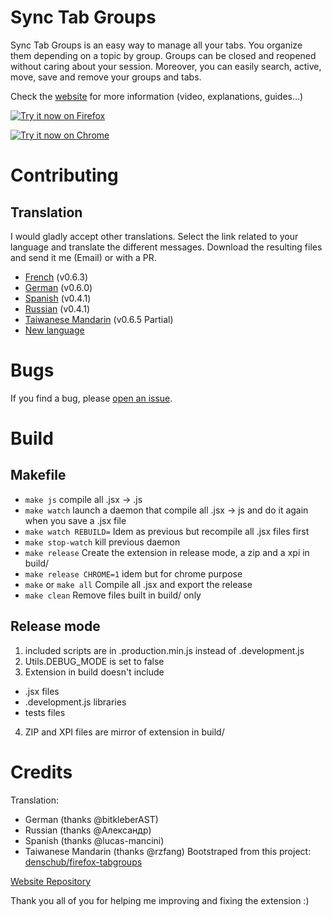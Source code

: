 # Sync Tab Groups

Sync Tab Groups is an easy way to manage all your tabs. You organize them depending on a topic by group. Groups can be closed and reopened without caring about your session. Moreover, you can easily search, active, move, save and remove your groups and tabs.

Check the [website](https://morikko.github.io/synctabgroups/) for more information (video, explanations, guides...)

[![Try it now on Firefox](https://user-images.githubusercontent.com/7831572/36659929-7ecb2042-1ad6-11e8-82a4-0628702e354e.png)](https://addons.mozilla.org/en-US/firefox/addon/sync-tab-groups/)

[![Try it now on Chrome](https://user-images.githubusercontent.com/7831572/36659935-8402879e-1ad6-11e8-83f7-d645a108696a.png)](https://chrome.google.com/webstore/detail/sync-tab-groups/gbkddinkjahdfhaiifploahejhmaaeoa)
 

# Contributing

## Translation
I would gladly accept other translations. Select the link related to your language and translate the different messages. Download the resulting files and send it me (Email) or with a PR.
 - [French](https://morikko.github.io/translate-web-extension/translate?headoriginal=https://github.com/Morikko/sync-tab-groups/blob/master/extension/_locales/en/messages.json&baseoriginal=https://github.com/Morikko/sync-tab-groups/blob/2351491da6541038be7db42f3917f04831116f47/extension/_locales/en/messages.json&basetarget=https://github.com/Morikko/sync-tab-groups/blob/2351491da6541038be7db42f3917f04831116f47/extension/_locales/fr/messages.json) (v0.6.3)
 - [German](https://morikko.github.io/translate-web-extension/translate?headoriginal=https://github.com/Morikko/sync-tab-groups/blob/master/extension/_locales/en/messages.json&baseoriginal=https://github.com/Morikko/sync-tab-groups/blob/v0.6.0/extension/_locales/en/messages.json&basetarget=https://github.com/Morikko/sync-tab-groups/blob/v0.6.0/extension/_locales/de/messages.json) (v0.6.0)
 - [Spanish](https://morikko.github.io/translate-web-extension/translate?headoriginal=https://github.com/Morikko/sync-tab-groups/blob/master/extension/_locales/en/messages.json&baseoriginal=https://github.com/Morikko/sync-tab-groups/blob/34c72370b945423baafb5550a23b3ace11e44fa6/extension/_locales/en/messages.json&basetarget=https://github.com/Morikko/sync-tab-groups/blob/34c72370b945423baafb5550a23b3ace11e44fa6/extension/_locales/es/messages.json) (v0.4.1)
 - [Russian](https://morikko.github.io/translate-web-extension/translate?headoriginal=https://github.com/Morikko/sync-tab-groups/blob/master/extension/_locales/en/messages.json&baseoriginal=https://github.com/Morikko/sync-tab-groups/blob/e9caca3ed60c9108a2c53f6b9d92ab3ad5a338f4/extension/_locales/en/messages.json&basetarget=https://github.com/Morikko/sync-tab-groups/blob/e9caca3ed60c9108a2c53f6b9d92ab3ad5a338f4/extension/_locales/ru/messages.json) (v0.4.1)
 - [Taiwanese Mandarin](https://morikko.github.io/translate-web-extension/translate?headoriginal=https://github.com/Morikko/sync-tab-groups/blob/master/extension/_locales/en/messages.json&baseoriginal=https://github.com/Morikko/sync-tab-groups/blob/b8750968b21f7dc7f9a4461f2790e0a700764e6a/extension/_locales/en/messages.json&basetarget=https://github.com/Morikko/sync-tab-groups/blob/b8750968b21f7dc7f9a4461f2790e0a700764e6a/extension/_locales/zh_TW/messages.json) (v0.6.5 Partial)
 - [New language](https://morikko.github.io/translate-web-extension/translate?headoriginal=https://github.com/Morikko/sync-tab-groups/blob/master/extension/_locales/en/messages.json) 

# Bugs
If you find a bug, please [open an issue](https://github.com/Morikko/sync-tab-groups/issues).

# Build

## Makefile
- `make js` compile all .jsx -> .js
- `make watch` launch a daemon that compile all .jsx -> js and do it again when you save a .jsx file
- `make watch REBUILD=` Idem as previous but recompile all .jsx files first
- `make stop-watch` kill previous daemon
- `make release` Create the extension in release mode, a zip and a xpi in build/
- `make release CHROME=1` idem but for chrome purpose
- `make` or `make all` Compile all .jsx and export the release
- `make clean` Remove files built in build/ only

## Release mode
1. included scripts are in .production.min.js instead of .development.js
2. Utils.DEBUG_MODE is set to false
3. Extension in build doesn't include
  - .jsx files
  - .development.js libraries
  - tests files
4. ZIP and XPI files are mirror of extension in build/


# Credits
Translation:
 - German (thanks @bitkleberAST)
 - Russian (thanks @Александр)
 - Spanish (thanks @lucas-mancini)
 - Taiwanese Mandarin (thanks @rzfang)
Bootstraped from this project: [denschub/firefox-tabgroups](https://github.com/denschub/firefox-tabgroups)

[Website Repository](https://github.com/Morikko/synctabgroups)

Thank you all of you for helping me improving and fixing the extension :)
